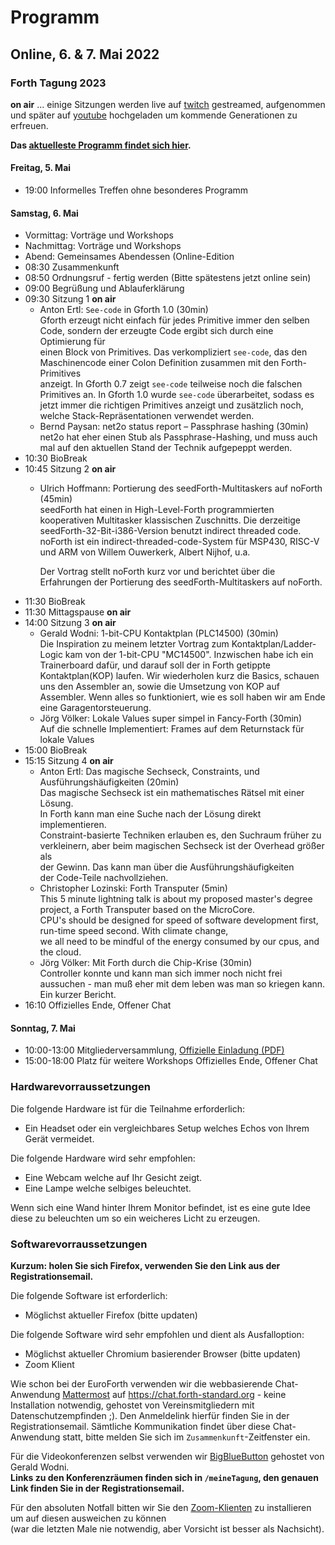 # Programm

## Online, 6. & 7. Mai 2022


### Forth Tagung 2023
**on air** ... einige Sitzungen werden live auf [twitch](https://www.twitch.tv/4ther) gestreamed, aufgenommen und später auf [youtube](https://www.youtube.com/channel/UC_mpkwOO_1ILd66GUTNVPQg) hochgeladen um kommende Generationen zu erfreuen.

__Das [aktuelleste Programm findet sich hier](/program).__

#### Freitag, 5. Mai
- 19:00 Informelles Treffen ohne besonderes Programm

#### Samstag, 6. Mai
- Vormittag: Vorträge und Workshops
- Nachmittag: Vorträge und Workshops
- Abend: Gemeinsames Abendessen (Online-Edition
- 08:30 Zusammenkunft
- 08:50 Ordnungsruf - fertig werden (Bitte spätestens jetzt online sein)
- 09:00 Begrüßung und Ablauferklärung
- 09:30 Sitzung 1 **on air**
  - Anton Ertl: `See-code` in Gforth 1.0  (30min)  
    Gforth erzeugt nicht einfach für jedes Primitive immer den selben  
    Code, sondern der erzeugte Code ergibt sich durch eine Optimierung für  
    einen Block von Primitives.  Das verkompliziert `see-code`, das den  
    Maschinencode einer Colon Definition zusammen mit den Forth-Primitives  
    anzeigt.  In Gforth 0.7 zeigt `see-code` teilweise noch die falschen  
    Primitives an.  In Gforth 1.0 wurde `see-code` überarbeitet, sodass es  
    jetzt immer die richtigen Primitives anzeigt und zusätzlich noch,  
    welche Stack-Repräsentationen verwendet werden.
  - Bernd Paysan: net2o status report – Passphrase hashing (30min)  
    net2o hat eher einen Stub als Passphrase-Hashing, und muss auch mal auf den aktuellen Stand der Technik aufgepeppt werden.
- 10:30 BioBreak
- 10:45 Sitzung 2 **on air**
  - Ulrich Hoffmann: Portierung des seedForth-Multitaskers auf noForth (45min)  
    seedForth hat einen in High-Level-Forth programmierten kooperativen Multitasker klassischen Zuschnitts. Die derzeitige seedForth-32-Bit-i386-Version benutzt indirect threaded code. noForth ist ein indirect-threaded-code-System für MSP430, RISC-V und ARM von Willem Ouwerkerk, Albert Nijhof, u.a.   
      
    Der Vortrag stellt noForth kurz vor und berichtet über die Erfahrungen der Portierung des seedForth-Multitaskers auf noForth.
- 11:30 BioBreak
- 11:30 Mittagspause **on air**
- 14:00 Sitzung 3 **on air**
  - Gerald Wodni: 1-bit-CPU Kontaktplan (PLC14500) (30min)  
    Die Inspiration zu meinem letzter Vortrag zum Kontaktplan/Ladder-Logic kam von der 1-bit-CPU "MC14500". Inzwischen habe ich ein Trainerboard dafür, und darauf soll der in Forth getippte Kontaktplan(KOP) laufen. Wir wiederholen kurz die Basics, schauen uns den Assembler an, sowie die Umsetzung von KOP auf Assembler. Wenn alles so funktioniert, wie es soll haben wir am Ende eine Garagentorsteuerung.
  - Jörg Völker: Lokale Values super simpel in Fancy-Forth (30min)  
    Auf die schnelle Implementiert: Frames auf dem Returnstack für lokale Values
- 15:00 BioBreak
- 15:15 Sitzung 4 **on air**
  - Anton Ertl:  Das magische Sechseck, Constraints, und Ausführungshäufigkeiten (20min)  
    Das magische Sechseck ist ein mathematisches Rätsel mit einer Lösung.  
    In Forth kann man eine Suche nach der Lösung direkt implementieren.  
    Constraint-basierte Techniken erlauben es, den Suchraum früher zu  
    verkleinern, aber beim magischen Sechseck ist der Overhead größer als  
    der Gewinn.  Das kann man über die Ausführungshäufigkeiten  
    der Code-Teile nachvollziehen.
  - Christopher Lozinski: Forth Transputer (5min)  
    This 5 minute lightning talk is about my proposed master's degree project, a Forth Transputer based on the MicroCore.   
    CPU's should be designed for speed of software development first, run-time speed second.   With climate change,   
    we all need to be mindful of the energy consumed by our cpus, and the cloud.
  - Jörg Völker: Mit Forth durch die Chip-Krise (30min)  
    Controller konnte und kann man sich immer noch nicht frei aussuchen - man muß eher mit dem leben was man so kriegen kann. Ein kurzer Bericht.
- 16:10   Offizielles Ende, Offener Chat

#### Sonntag, 7. Mai
- 10:00-13:00 Mitgliederversammlung, [Offizielle Einladung (PDF)](/files/2023/FG-Mitgliederversammlung-2023-05-07.pdf)
- 15:00-18:00 Platz für weitere Workshops
  Offizielles Ende, Offener Chat

### Hardwarevorraussetzungen
Die folgende Hardware ist für die Teilnahme erforderlich:
- Ein Headset oder ein vergleichbares Setup welches Echos von Ihrem Gerät vermeidet.

Die folgende Hardware wird sehr empfohlen:
- Eine Webcam welche auf Ihr Gesicht zeigt.
- Eine Lampe welche selbiges beleuchtet.

Wenn sich eine Wand hinter Ihrem Monitor befindet, ist es eine gute Idee diese zu beleuchten um so ein weicheres Licht zu erzeugen. 

### Softwarevorraussetzungen

__Kurzum: holen Sie sich Firefox, verwenden Sie den Link aus der Registrationsemail.__

Die folgende Software ist erforderlich:
- Möglichst aktueller Firefox (bitte updaten)

Die folgende Software wird sehr empfohlen und dient als Ausfalloption:
- Möglichst aktueller Chromium basierender Browser (bitte updaten)
- Zoom Klient

Wie schon bei der EuroForth verwenden wir die webbasierende Chat-Anwendung [Mattermost](https://mattermost.com/) auf https://chat.forth-standard.org - keine Installation notwendig, gehostet von Vereinsmitgliedern mit Datenschutzempfinden ;).
Den Anmeldelink hierfür finden Sie in der Registrationsemail.
Sämtliche Kommunikation findet über diese Chat-Anwendung statt, bitte melden Sie sich im `Zusammenkunft`-Zeitfenster ein.

Für die Videokonferenzen selbst verwenden wir [BigBlueButton](https://bigbluebutton.org/) gehostet von Gerald Wodni.  
__Links zu den Konferenzräumen finden sich in `/meineTagung`, den genauen Link finden Sie in der Registrationsemail.__

Für den absoluten Notfall bitten wir Sie den [Zoom-Klienten](https://zoom.us/)
zu installieren um auf diesen ausweichen zu können  
(war die letzten Male nie notwendig, aber Vorsicht ist besser als Nachsicht).

